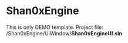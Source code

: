 # Shan0xEngine
This is only DEMO template.
Project file: /Shan0xEngine/UiWindow/**Shan0xEngineUI.sln**
